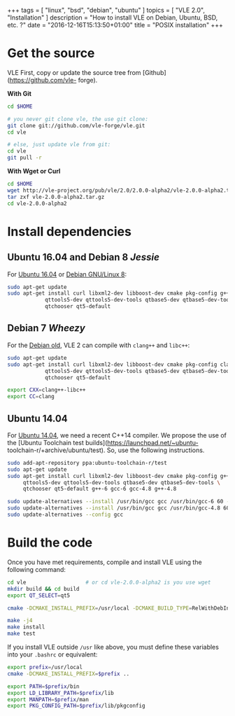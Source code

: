 +++
tags = [ "linux", "bsd", "debian", "ubuntu" ]
topics = [ "VLE 2.0", "Installation" ]
description = "How to install VLE on Debian, Ubuntu, BSD, etc. ?"
date = "2016-12-16T15:13:50+01:00"
title = "POSIX installation"
+++

# Get the source

VLE First, copy or update the source tree from [Github](https://github.com/vle-
forge).

**With Git**

````bash
cd $HOME

# you never git clone vle, the use git clone:
git clone git://github.com/vle-forge/vle.git
cd vle

# else, just update vle from git:
cd vle
git pull -r
````

**With Wget or Curl**

````bash
cd $HOME
wget http://vle-project.org/pub/vle/2.0/2.0.0-alpha2/vle-2.0.0-alpha2.tar.gz
tar zxf vle-2.0.0-alpha2.tar.gz
cd vle-2.0.0-alpha2
````

# Install dependencies

## Ubuntu 16.04 and Debian 8 *Jessie*

For [Ubuntu 16.04](http:://www.ubuntu.com) or [Debian GNU/Linux 8](http://www.debian.org):


````bash
sudo apt-get update
sudo apt-get install curl libxml2-dev libboost-dev cmake pkg-config g++ \
            qttools5-dev qttools5-dev-tools qtbase5-dev qtbase5-dev-tools \
            qtchooser qt5-default
````

## Debian 7 *Wheezy*

For the [Debian old](https://www.debian.org/releases/wheezy/), VLE 2 can compile with `clang++` and `libc++`:


````bash
sudo apt-get update
sudo apt-get install curl libxml2-dev libboost-dev cmake pkg-config clang++ libc++-dev linv++abi-dev \
            qttools5-dev qttools5-dev-tools qtbase5-dev qtbase5-dev-tools \
            qtchooser qt5-default

export CXX=clang++-libc++
export CC=clang
````

## Ubuntu 14.04

For [Ubuntu 14.04](http:://www.ubuntu.com), we need a recent C++14 compiler. We
propose the use of the [Ubuntu Toolchain test
builds](https://launchpad.net/~ubuntu- toolchain-r/+archive/ubuntu/test). So,
use the following instructions.

````bash
sudo add-apt-repository ppa:ubuntu-toolchain-r/test
sudo apt-get update
sudo apt-get install curl libxml2-dev libboost-dev cmake pkg-config g++ \
     qttools5-dev qttools5-dev-tools qtbase5-dev qtbase5-dev-tools \
     qtchooser qt5-default g++-6 gcc-6 gcc-4.8 g++-4.8

sudo update-alternatives --install /usr/bin/gcc gcc /usr/bin/gcc-6 60 --slave /usr/bin/g++ g++ /usr/bin/g++-6
sudo update-alternatives --install /usr/bin/gcc gcc /usr/bin/gcc-4.8 60 --slave /usr/bin/g++ g++ /usr/bin/g++-4.8
sudo update-alternatives --config gcc
````

# Build the code

Once you have met requirements, compile and install VLE using the following
command:

````bash
cd vle                   # or cd vle-2.0.0-alpha2 is you use wget
mkdir build && cd build
export QT_SELECT=qt5

cmake -DCMAKE_INSTALL_PREFIX=/usr/local -DCMAKE_BUILD_TYPE=RelWithDebInfo ..

make -j4
make install
make test
````

If you install VLE outside `/usr` like above, you must define these
variables into your `.bashrc` or equivalent:

````bash
export prefix=/usr/local
cmake -DCMAKE_INSTALL_PREFIX=$prefix ..

export PATH=$prefix/bin
export LD_LIBRARY_PATH=$prefix/lib
export MANPATH=$prefix/man
export PKG_CONFIG_PATH=$prefix/lib/pkgconfig
````
